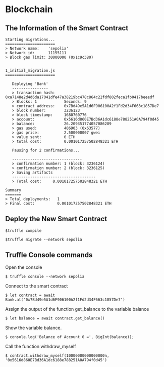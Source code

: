 # Blockchain

## The Information of the Smart Contract
```
Starting migrations...
======================
> Network name:    'sepolia'
> Network id:      11155111
> Block gas limit: 30000000 (0x1c9c380)


1_initial_migration.js
======================

   Deploying 'Bank'
   ----------------
   > transaction hash:    0xa7148e2d4d6da17041dfe47a38219bc478c864c22fdf802feca1fb0417beeedf
   > Blocks: 1            Seconds: 9
   > contract address:    0x7Bd49e5A1d6F906100A2f1Fd2d34F663c1857De7
   > block number:        3236123
   > block timestamp:     1680760776
   > account:             0x5616d860E7Bd36A1dc6188e788251A0A794f0d45
   > balance:             26.209351774057086289
   > gas used:            406903 (0x63577)
   > gas price:           2.500000007 gwei
   > value sent:          0 ETH
   > total cost:          0.001017257502848321 ETH

   Pausing for 2 confirmations...

   -------------------------------
   > confirmation number: 1 (block: 3236124)
   > confirmation number: 2 (block: 3236125)
   > Saving artifacts
   -------------------------------------
   > Total cost:     0.001017257502848321 ETH

Summary
=======
> Total deployments:   1
> Final cost:          0.001017257502848321 ETH

```


## Deploy the New Smart Contract
```
$truffle compile                       
```

```
$truffle migrate --network sepolia
```

## Truffle Console commands

Open the console
```
$ truffle console --network sepolia
```

Connect to the smart contract
```
$ let contract = await Bank.at('0x7Bd49e5A1d6F906100A2f1Fd2d34F663c1857De7')
```

Assign the output of the function get_balance to the variable balance
```
$ let balance = await contract.get_balance()
```

Show the variable balance.
```
$ console.log('Balance of Account 0 =', BigInt(balance));

```

Call the function withdraw_myself
```
$ contract.withdraw_myself(10000000000000000n, '0x5616d860E7Bd36A1dc6188e788251A0A794f0d45')
```